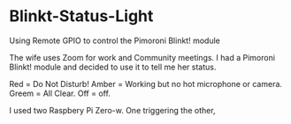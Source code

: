 # Blinkt-Status-Light
Using Remote GPIO to control the Pimoroni Blinkt! module


The wife uses Zoom for work and Community meetings. I had a Pimoroni Blinkt! module and decided to use it to tell me her status.

Red = Do Not Disturb! 
Amber = Working but no hot microphone or camera. 
Greem = All Clear. 
Off = off. 

I used two Raspbery Pi Zero-w. One triggering the other,
